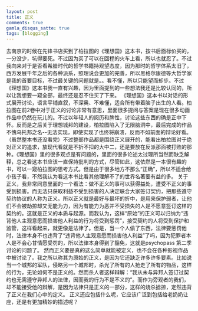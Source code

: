 ```yaml
---
layout: post
title: 正义
comments: true
gamla_disqus_satte: true
tags: [blogging]
---
```

  去南京的时候在先锋书店买到了柏拉图的《理想国》这本书，按书后面标价买的，一分没少，坑得要死。不过因为买了可以在回程的火车上看，所以也就忍了。不过我向来对于是否看希腊时代的哲学书籍持观望态度，因为那时的哲学体系太旧了，西方发展千年之后的各种派系，照理说会更加的完善，所以黑格尔康德等大哲学家是我的首要目标，不过最关键的问题就是。。看不懂，所以只能望而却步。不过《理想国》这本书我一直有兴趣，因为里面提到的一些想法我还是比较认同的，所以让我想要一窥全部，最终还是忍不住买了下来。
  《理想国》这本书以对话的形式展开讨论，语言平铺直叙，不深奥、不难懂，适合所有带着脑子出生的人看。柏拉图在前2卷中对于正义的讨论非常有意思，里面很多提问与答案是现在很多动画作品中仍然在玩儿的。不过以年轻人的阅历和脾性，讨论这些东西的确是正中下怀。反而是之后关于理想城邦的建设，柏拉图陷入了无限脑洞中，最后完成的作品不愧乌托邦之名--无法实现，即使实现了也终将崩溃，反而不如前面的辩论好看。（虽然整本书还没看完）不过整部作品都是围绕正义展开的，能看出柏拉图对于绝对正义的追求，放现代看就是不折不扣的大中二，还是要放在反派那面被打败的那种。《理想国》里的很多观点是有问题的，里面的很多论述太过理所当然而缺乏解释，总之看这本书应该一直保持批判的方式，尽管如此，这依然是一本很有趣的书，可以一窥柏拉图的思考方式。但是由于很多地方不那么“正确”，所以不适合给小孩子看，不然我认为看这本书比看其他理解不了的世界名著要有益的多。
  关于正义，我非常同意里面的一个看法：做不正义的事可以获得益处，遭受不正义的事受到损害。而无法只获取利益不受到损害的人决定联合大家签订契约，把那些遵守契约协议的人称为正义。所以正义就是最好与最坏的折中，是用来保护弱者，让他们不会被劫掠却又无能为力，因为有能力为恶并不受损失的人是不愿意签订这样的契约的。这就是正义的本质与起源。而我认为，这样“原始”的正义可以归纳为“违背他人主观意愿而损害他人利益的行为将受到惩罚”，接受契约的人将受到保护和监管，这样看起来，就更像是法律了。但是，当一个人偷了东西，法律要惩罚他时，法律本身不也违背了“违背他人主观意愿而损害他人利益”了吗，因为犯罪者本人是不会心甘情愿受罚的，所以法律本身得到了豁免，这就是psychopass 第二季讨论的问题了。
  然而正义要是真的这么简单就能被定义，也不会在各种影视作品中被讨论了。我之所以称其为原始的正义，是因为它还缺乏许多许多要素。比如说当一个城邦的军队，侵略另一个城邦时，杀光了所有的人抢走了所有的物品，这样的行为，无论如何不是正义的。然而杀人者这样辩解：“我从未与异邦人签订过契约也无需遵守异邦人的法律，因而我的行为不是不义的”。而作为旁观者的我们，却不能接受他的辩解，是因为法律只是正义的一部分，这样的烧杀掳掠，定然违背了正义在我们心中的定义。
  正义还应包括什么呢，它应该广泛到包括给老奶奶让座，还是有更加精妙的描述呢？
